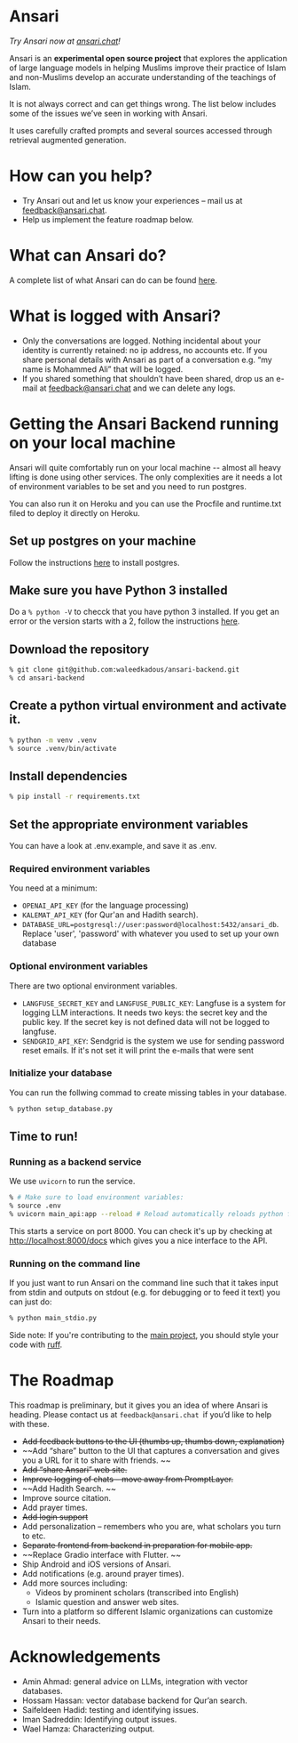 # Ansari

_Try Ansari now at [ansari.chat](https://ansari.chat)!_  

Ansari is an **experimental open source project** that explores the application of large language models in helping Muslims improve their practice of Islam and non-Muslims develop an accurate understanding of the teachings of Islam. 

It is not always correct and can get things wrong.  The list below includes some of the issues we’ve seen in working with Ansari. 

It uses carefully crafted prompts and several sources accessed through retrieval augmented generation. 

# How can you help? 


* Try Ansari out and let us know your experiences – mail us at feedback@ansari.chat. 
* Help us implement the feature roadmap below. 

# What can Ansari do? 

A complete list of what Ansari can do can be found [here](https://ansari.chat/docs/capabilities/).

# What is logged with Ansari?

* Only the conversations are logged. Nothing incidental about your identity is currently retained: no ip address, no  accounts etc. If you share personal details with Ansari as part of a conversation e.g. “my name is Mohammed Ali” that will be logged. 
* If you shared something that shouldn’t have been shared, drop us an e-mail at feedback@ansari.chat and we can delete any logs. 

# Getting the Ansari Backend running on your local machine 

Ansari will quite comfortably run on your local machine -- almost all heavy lifting is done using other services. The only complexities are it needs a lot of environment variables to be set and you need to run postgres. 

You can also run it on Heroku and you can use the Procfile and runtime.txt filed to deploy it directly on Heroku. 

## Set up postgres on your machine 

Follow the instructions [here](https://devcenter.heroku.com/articles/local-setup-heroku-postgres) to install postgres.

## Make sure you have Python 3 installed 

Do a `% python -V` to checck that you have python 3 installed. If you get an error or the version starts with a 2, follow the instructions [here](https://realpython.com/installing-python/). 

## Download the repository 

```bash
% git clone git@github.com:waleedkadous/ansari-backend.git
% cd ansari-backend
```

## Create a python virtual environment and activate it. 

```bash
% python -m venv .venv
% source .venv/bin/activate
```

## Install dependencies

```bash
% pip install -r requirements.txt
```

## Set the appropriate environment variables

You can have a look at .env.example, and save it as .env. 

### Required environment variables

You need at a minimum:
- `OPENAI_API_KEY` (for the language processing) 
- `KALEMAT_API_KEY` (for Qur'an and Hadith search). 
- `DATABASE_URL=postgresql://user:password@localhost:5432/ansari_db`. Replace 'user', 'password' with whatever you used to set up your own database

### Optional environment variables

There are two optional environment variables. 

- `LANGFUSE_SECRET_KEY` and `LANGFUSE_PUBLIC_KEY`: Langfuse is a system for logging LLM interactions. It needs two keys: the secret key and the public key. If the secret key is not defined data will not be logged to langfuse. 
- `SENDGRID_API_KEY`: Sendgrid is the system we use for sending password reset emails. If it's not set it will print the e-mails that were sent

### Initialize your database

You can run the follwing commad to create missing tables in your database. 

```bash
% python setup_database.py
```

## Time to run! 

### Running as a backend service 

We use `uvicorn` to run the service. 

```bash
% # Make sure to load environment variables: 
% source .env
% uvicorn main_api:app --reload # Reload automatically reloads python files as you edit. 
```

This starts a service on port 8000. You can check it's up by checking at [http://localhost:8000/docs](http://localhost:8000/docs) which gives you a nice interface to the API. 

### Running on the command line

If you just want to run Ansari on the command line such that it takes input from stdin and outputs on stdout (e.g. for debugging or to feed it text) you can just do: 

```bash
% python main_stdio.py
```

Side note: If you're contributing to the [main project](https://github.com/ansari-project/ansari-backend), you should style your code with [ruff](https://github.com/astral-sh/ruff).

# The Roadmap

This roadmap is preliminary, but it gives you an idea of where Ansari is heading. Please contact us at `feedback@ansari.chat `if you’d like to help with these.  



* ~~Add feedback buttons to the UI (thumbs up, thumbs down, explanation)~~
* ~~Add “share” button to the UI that captures a conversation and gives you a URL for it to share with friends. ~~
* ~~Add “share Ansari” web site.~~ 
* ~~Improve logging of chats – move away from PromptLayer.~~
* ~~Add Hadith Search. ~~
* Improve source citation. 
* Add prayer times. 
* ~~Add login support~~
* Add personalization – remembers who you are, what scholars you turn to etc.
* ~~Separate frontend from backend in preparation for mobile app.~~
* ~~Replace Gradio interface with Flutter. ~~
* Ship Android and iOS versions of Ansari. 
* Add notifications (e.g. around prayer times). 
* Add more sources including: 
    * Videos by prominent scholars (transcribed into English)
    * Islamic question and answer web sites. 
* Turn into a platform so different Islamic organizations can customize Ansari to their needs. 


# Acknowledgements



* Amin Ahmad: general advice on LLMs, integration with vector databases. 
* Hossam Hassan: vector database backend for Qur’an search. 
* Saifeldeen Hadid: testing and identifying issues. 
* Iman Sadreddin: Identifying output issues. 
* Wael Hamza: Characterizing output. 

